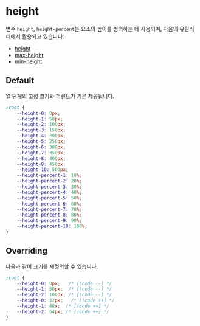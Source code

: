 # height

변수 `height`, `height-percent`는 요소의 높이를 정의하는 데 사용되며, 다음의 유틸리티에서 활용되고 있습니다:
- [height](../utility/height/height)
- [max-height](../utility/height/max-height)
- [min-height](../utility/height/min-height)

## Default
열 단계의 고정 크기와 퍼센트가 기본 제공됩니다.
```css
:root {
    --height-0: 0px;
    --height-1: 50px;
    --height-2: 100px;
    --height-3: 150px;
    --height-4: 200px;
    --height-5: 250px;
    --height-6: 300px;
    --height-7: 350px;
    --height-8: 400px;
    --height-9: 450px;
    --height-10: 500px;
    --height-percent-1: 10%;
    --height-percent-2: 20%;
    --height-percent-3: 30%;
    --height-percent-4: 40%;
    --height-percent-5: 50%;
    --height-percent-6: 60%;
    --height-percent-7: 70%;
    --height-percent-8: 80%;
    --height-percent-9: 90%;
    --height-percent-10: 100%;
}
```

## Overriding

다음과 같이 크기를 재정의할 수 있습니다.

```css
:root {
    --height-0: 0px;   /* [!code --] */
    --height-1: 50px;  /* [!code --] */
    --height-2: 100px; /* [!code --] */
    --height-0: 32px;   /* [!code ++] */
    --height-1: 48x;  /* [!code ++] */
    --height-2: 64px; /* [!code ++] */
}
```
